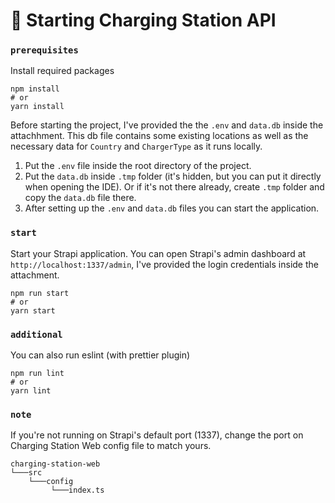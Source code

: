 # 🚀 Starting Charging Station API

### `prerequisites`
Install required packages

```
npm install
# or
yarn install
```

Before starting the project, I've provided the the ```.env``` and ```data.db``` inside the attachhment. This db file contains some existing locations as well as the necessary data for ```Country``` and ```ChargerType``` as it runs locally.
1. Put the ```.env``` file inside the root directory of the project.
2. Put the ```data.db``` inside ```.tmp``` folder (it's hidden, but you can put it directly when opening the IDE). Or if it's not there already, create ```.tmp``` folder and copy the ```data.db``` file there.
3. After setting up the ```.env``` and ```data.db``` files you can start the application.


### `start`

Start your Strapi application. You can open Strapi's admin dashboard at ```http://localhost:1337/admin```, I've provided the login credentials inside the attachment.

```
npm run start
# or
yarn start

```

### `additional`

You can also run eslint (with prettier plugin)

```
npm run lint
# or
yarn lint

```

### `note`
If you're not running on Strapi's default port (1337), change the port on Charging Station Web config file to match yours.

```
charging-station-web
└───src    
    └───config
         └───index.ts
```
